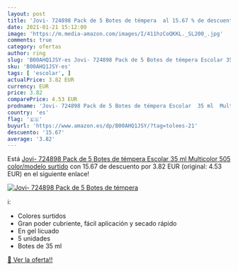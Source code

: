 ```yaml
---
layout: post
title: 'Jovi- 724898 Pack de 5 Botes de témpera  al 15.67 % de descuento'
date: 2021-01-21 15:12:09
image: 'https://m.media-amazon.com/images/I/411hzCoQKKL._SL200_.jpg'
comments: true
category: ofertas
author: ring
slug: 'B00AHQ1JSY-es Jovi- 724898 Pack de 5 Botes de témpera Escolar 35 ml...'
sku: 'B00AHQ1JSY-es'
tags: [ 'escolar', ]
actualPrice: 3.82 EUR
currency: EUR
price: 3.82
comparePrice: 4.53 EUR
prodname: 'Jovi- 724898 Pack de 5 Botes de témpera Escolar  35 ml  Multicolor  505    color/modelo surtido'
country: 'es'
flag: '🇪🇸'
buyurl: 'https://www.amazon.es/dp/B00AHQ1JSY/?tag=tolees-21'
descuento: '15.67'
average: '3.82'
---
```


Está [Jovi- 724898 Pack de 5 Botes de témpera Escolar  35 ml  Multicolor  505    color/modelo surtido](https://www.amazon.es/dp/B00AHQ1JSY/?tag=tolees-21) con 15.67 de descuento por 3.82 EUR (original: 4.53 EUR) en el siguiente enlace!

[![Jovi- 724898 Pack de 5 Botes de témpera ](https://m.media-amazon.com/images/I/411hzCoQKKL._SL200_.jpg)](https://www.amazon.es/dp/B00AHQ1JSY/?tag=tolees-21)

ℹ️:

- Colores surtidos
- Gran poder cubriente, fácil aplicación y secado rápido
- En gel licuado
- 5 unidades
- Botes de 35 ml

[🛒 Ver la oferta!!](https://www.amazon.es/dp/B00AHQ1JSY/?tag=tolees-21)
